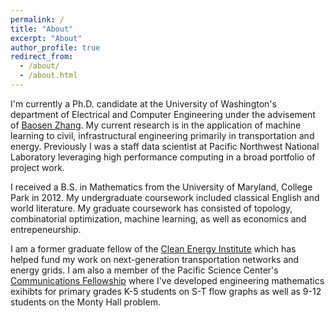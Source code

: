 ```yaml
---
permalink: /
title: "About"
excerpt: "About"
author_profile: true
redirect_from: 
  - /about/
  - /about.html
---
```


I'm currently a Ph.D. candidate at the University of Washington's department of Electrical and Computer Engineering under the advisement of [Baosen Zhang](https://zhangbaosen.github.io/). My current research is in the application of machine learning to civil, infrastructural engineering primarily in transportation and energy. Previously I was a staff data scientist at Pacific Northwest National Laboratory leveraging high performance computing in a broad portfolio of project work. 

I received a B.S. in Mathematics from the University of Maryland, College Park in 2012. My undergraduate coursework included classical English and world literature. My graduate coursework has consisted of topology, combinatorial optimization, machine learning, as well as economics and entrepeneurship.

I am a former graduate fellow of the [Clean Energy Institute](https://www.cei.washington.edu/) which has helped fund my work on next-generation transportation networks and energy grids. I am also a member of the Pacific Science Center's [Communications Fellowship](https://www.pacificsciencecenter.org/fellowship/) where I've developed engineering mathematics exihibts for primary grades K-5 students on S-T flow graphs as well as 9-12 students on the Monty Hall problem.
